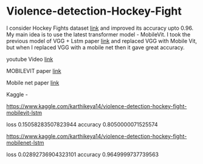 # Violence-detection-Hockey-Fight

I consider Hockey Fights  dataset [link](http://visilab.etsii.uclm.es/personas/oscar/FightDetection/HockeyFights.zip) and improved its accuracy upto 0.96.
My main idea is to use the latest transformer model - MobileVit. 
I took the previous model of VGG + Lstm paper  [link](https://paperswithcode.com/dataset/hockey-fight-detection-dataset) and replaced VGG with Mobile Vit, but when I replaced VGG with a mobile net then it gave great accuracy.

youtube Video [link](https://www.youtube.com/watch?v=mTiOtYgHPzQ)


MOBILEVIT paper [link](https://arxiv.org/pdf/2110.02178.pdf)

Mobile net paper  [link](https://arxiv.org/pdf/1704.04861.pdf)


Kaggle -

https://www.kaggle.com/karthikeya14/violence-detection-hockey-fight-mobilevit-lstm

loss 0.15058283507823944
accuracy 0.8050000071525574

https://www.kaggle.com/karthikeya14/violence-detection-hockey-fight-mobilenet-lstm

loss 0.02892736904323101
accuracy 0.9649999737739563
